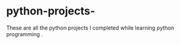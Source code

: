 # python-projects-
These are all the python projects I completed while learning python programming .

